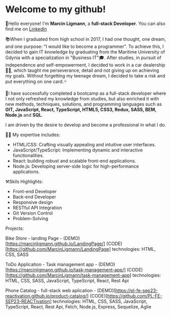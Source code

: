 # Welcome to my github!

👋Hello everyone! I'm **Marcin Ligmann**, a **full-stack Developer**.
You can also find me on [LinkedIn](https://www.linkedin.com/in/marcin-ligmann-b11581209/)
  
📚When I graduated from high school in 2017, I had one thought, one dream, and one purpose: "I would like to become a programmer". To achieve this, I decided to gain IT knowledge by graduating from the Maritime University of Gdynia with a specialization in "Business IT"🎓. After studies, in pursuit of independence and self-empowerment, I decided to work in a car dealership🚗🏢, which taught me perseverance, detail and not giving up on achieving my goals. Without forgetting my teenage dream, I decided to take a risk and put everything on one card.🃏  
  
🎉I have successfully completed a bootcamp as a full-stack developer where I not only refreshed my knowledge from studies, but also enriched it with new methods, techniques, solutions, and programming languages such as **GIT, JavaScript, React, TypeScript, HTML5, CSS3, Redux, SASS, BEM, Node.js** and **SQL**.  
  
I am driven by the desire to develop and become a professional in what I do.  
  
👨‍💻 My expertise includes:  
* HTML/CSS: Crafting visually appealing and intuitive user interfaces.  
* JavaScript/TypeScript: Implementing dynamic and interactive functionalities.  
* React: building robust and scalable front-end applications.  
* Node.js: Developing server-side logic for high-performance applications.  
  
⚒️Skils Highlights:  
* Front-end Developer  
* Back-end Developer  
* Responsive design  
* RESTful API Integration  
* Git Version Control  
* Problem-Solving

Projects:

Bike Store - landing Page - (DEMO)[https://marcinligmann.github.io/LandingPage/] (CODE)[https://github.com/MarcinLigmann/LandingPage]
technologies: HTML, CSS, SASS

ToDo Application - Task management app - (DEMO)[https://marcinligmann.github.io/task-management-app/] (CODE)[https://github.com/MarcinLigmann/task-management-app]
technologies: HTML, CSS, SASS, JavaScript, TypeScript, React, Rest Api

Phone Catalog - full-stack web aplication - (DEMO)[https://pl-fe-sep23-reactivation.github.io/product-catalog/] (CODE)[https://github.com/PL-FE-SEP23-REACTivation]
technologies: HTML, CSS, SASS, JavaScript, TypeScript, React, Rest Api, Fetch, Node.js, Express, Sequelize, Aglie
